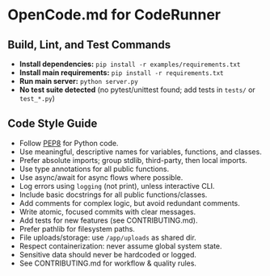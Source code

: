 # OpenCode.md for CodeRunner

## Build, Lint, and Test Commands
- **Install dependencies:** `pip install -r examples/requirements.txt`
- **Install main requirements:** `pip install -r requirements.txt`
- **Run main server:** `python server.py`
- **No test suite detected** (no pytest/unittest found; add tests in `tests/` or `test_*.py`)

## Code Style Guide
- Follow [PEP8](https://peps.python.org/pep-0008/) for Python code.
- Use meaningful, descriptive names for variables, functions, and classes.
- Prefer absolute imports; group stdlib, third-party, then local imports.
- Use type annotations for all public functions.
- Use async/await for async flows where possible.
- Log errors using `logging` (not print), unless interactive CLI.
- Include basic docstrings for all public functions/classes.
- Add comments for complex logic, but avoid redundant comments.
- Write atomic, focused commits with clear messages.
- Add tests for new features (see CONTRIBUTING.md).
- Prefer pathlib for filesystem paths.
- File uploads/storage: use `/app/uploads` as shared dir.
- Respect containerization: never assume global system state.
- Sensitive data should never be hardcoded or logged.
- See CONTRIBUTING.md for workflow & quality rules.